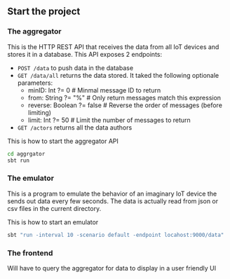 ## Start the project

### The aggregator
This is the HTTP REST API that receives the data from all IoT devices and
stores it in a database. This API exposes 2 endpoints:
  - `POST /data` to push data in the database
  - `GET /data/all` returns the data stored. It taked the following optionale
  parameters:
    * minID: Int ?= 0             # Minmal message ID to return
    * from: String ?= "%"         # Only return messages match this expression
    * reverse: Boolean ?= false   # Reverse the order of messages (before limiting)
    * limit: Int ?= 50            # Limit the number of messages to return
  - `GET /actors` returns all the data authors

This is how to start the aggregator API
```bash
cd aggrgator
sbt run
```

### The emulator
This is a program to emulate the behavior of an imaginary IoT device the sends
out data every few seconds. The data is actually read from json or csv files in
the current directory.

This is how to start an emulator
```bash
sbt "run -interval 10 -scenario default -endpoint locahost:9000/data"
```

### The frontend
Will have to query the aggregator for data to display in a user friendly UI

